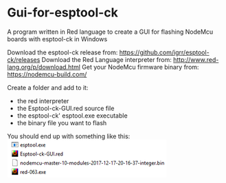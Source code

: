 # Gui-for-esptool-ck
A program written in Red language to create a GUI for flashing NodeMcu boards with esptool-ck in Windows

Download the esptool-ck release from: https://github.com/igrr/esptool-ck/releases
Download the Red Language interpreter from: http://www.red-lang.org/p/download.html
Get your NodeMcu firmware binary from: https://nodemcu-build.com/

Create a folder and add to it:
* the red interpreter
* the Esptool-ck-GUI.red source file
* the esptool-ck' esptool.exe executable
* the binary file you want to flash

You should end up with something like this:
<img src="https://github.com/Ungaretti/ungaretti.github.io/blob/master/assets/esptoolGUI/folderview.png">

